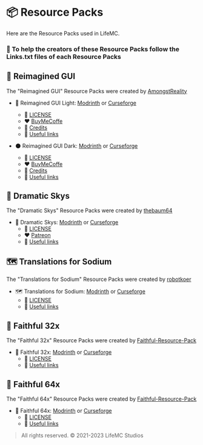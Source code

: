 # 📦 Resource Packs

Here are the Resource Packs used in LifeMC.

### 🤝 To help the creators of these Resource Packs follow the Links.txt files of each Resource Packs

## 🎨 Reimagined GUI

The "Reimagined GUI" Resource Packs were created by [AmongstReality](https://www.planetminecraft.com/member/amongstreality/)

- 🌟 Reimagined GUI Light: [Modrinth](https://modrinth.com/resourcepack/reimaginedguilight) or [Curseforge](https://www.curseforge.com/minecraft/texture-packs/reimaginedguilight)
  - 📝 [LICENSE](https://github.com/LifeMC-Studios/LifeMC/blob/main/Resource-Packs/ReimaginedGUI(Light)/LICENSE)
  - ❤️ [BuyMeCoffe](https://www.buymeacoffee.com/amongstreality)
  - 📃 [Credits](https://github.com/LifeMC-Studios/LifeMC/blob/main/Resource-Packs/ReimaginedGUI(Light)/Credits.txt)
  - 🔗 [Useful links](https://github.com/LifeMC-Studios/LifeMC/blob/main/Resource-Packs/ReimaginedGUI(Light)/Links.txt)

- 🌑 Reimagined GUI Dark: [Modrinth](https://modrinth.com/resourcepack/reimaginedguidark) or [Curseforge](https://www.curseforge.com/minecraft/texture-packs/reimaginedguidark)
  - 📝 [LICENSE](https://github.com/LifeMC-Studios/LifeMC/blob/main/Resource-Packs/ReimaginedGUI(Dark)/LICENSE)
  - ❤️ [BuyMeCoffe](https://www.buymeacoffee.com/amongstreality)
  - 📃 [Credits](https://github.com/LifeMC-Studios/LifeMC/blob/main/Resource-Packs/ReimaginedGUI(Dark)/Credits.txt)
  - 🔗 [Useful links](https://github.com/LifeMC-Studios/LifeMC/blob/main/Resource-Packs/ReimaginedGUI(Dark)/Links.txt)
  
## 🎨 Dramatic Skys

The "Dramatic Skys" Resource Packs were created by [thebaum64](https://www.planetminecraft.com/member/thebaum64/)

- 🌟 Dramatic Skys: [Modrinth](https://modrinth.com/resourcepack/dramatic-skys) or [Curseforge](https://www.curseforge.com/minecraft/texture-packs/dramatic-skys)
  - 📝 [LICENSE](https://github.com/LifeMC-Studios/LifeMC/blob/main/Resource-Packs/Dramatic-Skys/LICENSE)
  - ❤️ [Patreon](https://www.patreon.com/thebaum64)
  - 🔗 [Useful links](https://github.com/LifeMC-Studios/LifeMC/blob/main/Resource-Packs/Dramatic-Skys/Links.txt)

## 🗺️ Translations for Sodium

The "Translations for Sodium" Resource Packs were created by [robotkoer](https://modrinth.com/user/robotkoer)

- 🗺️ Translations for Sodium: [Modrinth](https://modrinth.com/resourcepack/translations-for-sodium) or [Curseforge](https://www.curseforge.com/minecraft/texture-packs/translations-for-sodium)
  - 📝 [LICENSE](https://github.com/Madis0/sodium-fabric-translations/blob/main/LICENSE.md)
  - 🔗 [Useful links](https://github.com/LifeMC-Studios/LifeMC/blob/main/Resource-Packs/Translations-for-Sodium/Links.txt)

## 🏡 Faithful 32x

The "Faithful 32x" Resource Packs were created by [Faithful-Resource-Pack](https://modrinth.com/user/Faithful-Resource-Pack)

- 🏡 Faithful 32x: [Modrinth](https://modrinth.com/resourcepack/faithful-32x) or [Curseforge](https://www.curseforge.com/minecraft/texture-packs/faithful-32x)
  - 📝 [LICENSE](https://github.com/Faithful-Resource-Pack/Faithful-Java-32x/blob/main/LICENSE.txt)
  - 🔗 [Useful links](https://github.com/LifeMC-Studios/LifeMC/blob/main/Resource-Packs/Faithful-32x/Links.txt)

## 🏡 Faithful 64x

The "Faithful 64x" Resource Packs were created by [Faithful-Resource-Pack](https://modrinth.com/user/Faithful-Resource-Pack)

- 🏡 Faithful 64x: [Modrinth](https://modrinth.com/resourcepack/faithful-64x) or [Curseforge](https://www.curseforge.com/minecraft/texture-packs/faithful-64x)
  - 📝 [LICENSE](https://github.com/Faithful-Resource-Pack/Faithful-Java-64x/blob/main/LICENSE.txt)
  - 🔗 [Useful links](https://github.com/LifeMC-Studios/LifeMC/blob/main/Resource-Packs/Faithful-64x/Links.txt)

> All rights reserved. © 2021-2023 LifeMC Studios
